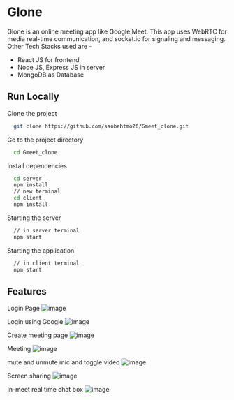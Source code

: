 
# Glone

Glone is an online meeting app like Google Meet. This app uses WebRTC for media real-time communication, and socket.io for signaling and messaging. Other Tech Stacks used are - 

- React JS for frontend
- Node JS, Express JS in server
- MongoDB as Database




## Run Locally

Clone the project

```bash
  git clone https://github.com/ssobehtmo26/Gmeet_clone.git
```
Go to the project directory

```bash
  cd Gmeet_clone
```

Install dependencies

```bash
  cd server
  npm install
  // new terminal
  cd client
  npm install
```

Starting the server

```bash
  // in server terminal
  npm start
```
Starting the application

```bash
  // in client terminal  
  npm start
```



## Features

Login Page
![image](https://github.com/ssobehtmo26/Gmeet_clone/assets/95176555/c2d74e2d-7bb1-49d7-a662-5f0ea05ee610)

Login using Google
![image](https://github.com/ssobehtmo26/Gmeet_clone/assets/95176555/e9f548a4-95d4-4aba-90b0-cb8bf8dd7c28)

Create meeting page
![image](https://github.com/ssobehtmo26/Gmeet_clone/assets/95176555/4a2ef0cb-5161-4ed1-abd9-140f3c2702c4)

Meeting
![image](https://github.com/ssobehtmo26/Gmeet_clone/assets/95176555/ca03eeaa-3017-49cf-ab4a-c70cdd40ae1c)

mute and unmute mic and toggle video
![image](https://github.com/ssobehtmo26/Gmeet_clone/assets/95176555/ede3f9bc-40f8-4895-be51-93e523122e44)

Screen sharing
![image](https://github.com/ssobehtmo26/Gmeet_clone/assets/95176555/f8b41df5-2a21-4eae-af95-fe88b2254e96)

In-meet real time chat box
![image](https://github.com/ssobehtmo26/Gmeet_clone/assets/95176555/62eee40a-a9b0-41b1-8c93-baae3418aee7)






